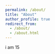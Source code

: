 ```yaml
---
permalink: /about/
title: "About"
author_profile: true
redirect_from: 
  - /about/
  - /about.html
---
```

i am 15